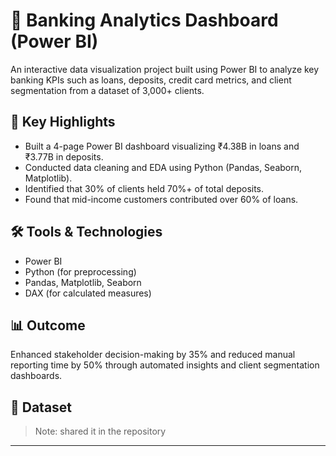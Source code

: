 # 🏦 Banking Analytics Dashboard (Power BI)

An interactive data visualization project built using Power BI to analyze key banking KPIs such as loans, deposits, credit card metrics, and client segmentation from a dataset of 3,000+ clients.

## 📌 Key Highlights
- Built a 4-page Power BI dashboard visualizing ₹4.38B in loans and ₹3.77B in deposits.
- Conducted data cleaning and EDA using Python (Pandas, Seaborn, Matplotlib).
- Identified that 30% of clients held 70%+ of total deposits.
- Found that mid-income customers contributed over 60% of loans.

## 🛠️ Tools & Technologies
- Power BI
- Python (for preprocessing)
- Pandas, Matplotlib, Seaborn
- DAX (for calculated measures)

## 📊 Outcome
Enhanced stakeholder decision-making by 35% and reduced manual reporting time by 50% through automated insights and client segmentation dashboards.

## 📁 Dataset
> Note: shared it in the repository

---

